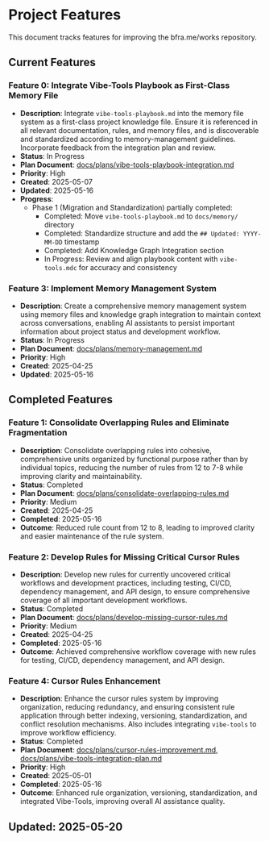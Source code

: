 # Project Features

This document tracks features for improving the bfra.me/works repository.

## Current Features

### Feature 0: Integrate Vibe-Tools Playbook as First-Class Memory File

- **Description**: Integrate `vibe-tools-playbook.md` into the memory file system as a first-class project knowledge file. Ensure it is referenced in all relevant documentation, rules, and memory files, and is discoverable and standardized according to memory-management guidelines. Incorporate feedback from the integration plan and review.
- **Status**: In Progress
- **Plan Document**: [docs/plans/vibe-tools-playbook-integration.md](plans/vibe-tools-playbook-integration.md)
- **Priority**: High
- **Created**: 2025-05-07
- **Updated**: 2025-05-16
- **Progress**:
  - Phase 1 (Migration and Standardization) partially completed:
    - Completed: Move `vibe-tools-playbook.md` to `docs/memory/` directory
    - Completed: Standardize structure and add the `## Updated: YYYY-MM-DD` timestamp
    - Completed: Add Knowledge Graph Integration section
    - In Progress: Review and align playbook content with `vibe-tools.mdc` for accuracy and consistency

### Feature 3: Implement Memory Management System

- **Description**: Create a comprehensive memory management system using memory files and knowledge graph integration to maintain context across conversations, enabling AI assistants to persist important information about project status and development workflow.
- **Status**: In Progress
- **Plan Document**: [docs/plans/memory-management.md](plans/memory-management.md)
- **Priority**: High
- **Created**: 2025-04-25
- **Updated**: 2025-05-16

## Completed Features

### Feature 1: Consolidate Overlapping Rules and Eliminate Fragmentation

- **Description**: Consolidate overlapping rules into cohesive, comprehensive units organized by functional purpose rather than by individual topics, reducing the number of rules from 12 to 7-8 while improving clarity and maintainability.
- **Status**: Completed
- **Plan Document**: [docs/plans/consolidate-overlapping-rules.md](plans/consolidate-overlapping-rules.md)
- **Priority**: Medium
- **Created**: 2025-04-25
- **Completed**: 2025-05-16
- **Outcome**: Reduced rule count from 12 to 8, leading to improved clarity and easier maintenance of the rule system.

### Feature 2: Develop Rules for Missing Critical Cursor Rules

- **Description**: Develop new rules for currently uncovered critical workflows and development practices, including testing, CI/CD, dependency management, and API design, to ensure comprehensive coverage of all important development workflows.
- **Status**: Completed
- **Plan Document**: [docs/plans/develop-missing-cursor-rules.md](plans/develop-missing-cursor-rules.md)
- **Priority**: Medium
- **Created**: 2025-04-25
- **Completed**: 2025-05-16
- **Outcome**: Achieved comprehensive workflow coverage with new rules for testing, CI/CD, dependency management, and API design.

### Feature 4: Cursor Rules Enhancement

- **Description**: Enhance the cursor rules system by improving organization, reducing redundancy, and ensuring consistent rule application through better indexing, versioning, standardization, and conflict resolution mechanisms. Also includes integrating `vibe-tools` to improve workflow efficiency.
- **Status**: Completed
- **Plan Document**: [docs/plans/cursor-rules-improvement.md](plans/cursor-rules-improvement.md), [docs/plans/vibe-tools-integration-plan.md](plans/vibe-tools-integration-plan.md)
- **Priority**: High
- **Created**: 2025-05-01
- **Completed**: 2025-05-16
- **Outcome**: Enhanced rule organization, versioning, standardization, and integrated Vibe-Tools, improving overall AI assistance quality.

## Updated: 2025-05-20
